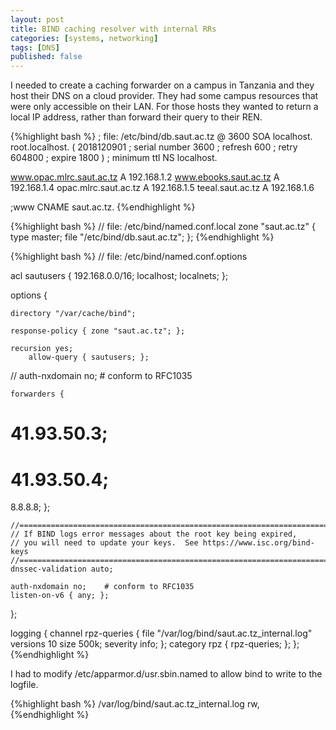 ```yaml
---
layout: post
title: BIND caching resolver with internal RRs
categories: [systems, networking]
tags: [DNS]
published: false
---
```


I needed to create a caching forwarder on a campus in Tanzania and 
they host their DNS on a cloud provider. They had some campus resources
that were only accessible on their LAN. For those hosts they wanted to
return a local IP address, rather than forward their query to their 
REN.

{%highlight bash %}
; file: /etc/bind/db.saut.ac.tz
@                      3600 SOA   localhost.  root.localhost. (
                              2018120901                 ; serial number
                              3600                       ; refresh
                              600                        ; retry
                              604800                     ; expire
                              1800                     ) ; minimum ttl
			NS	localhost.

www.opac.mlrc.saut.ac.tz	A	192.168.1.2
www.ebooks.saut.ac.tz		A	192.168.1.4
opac.mlrc.saut.ac.tz		A	192.168.1.5
teeal.saut.ac.tz		A	192.168.1.6

;www			CNAME	saut.ac.tz.
{%endhighlight %}

{%highlight bash %}
// file: /etc/bind/named.conf.local
zone "saut.ac.tz" {
  type master;
  file "/etc/bind/db.saut.ac.tz";
};
{%endhighlight %}

{%highlight bash %}
// file: /etc/bind/named.conf.options

acl sautusers {
        192.168.0.0/16;
        localhost;
        localnets;
};

options {

	directory "/var/cache/bind";

	response-policy { zone "saut.ac.tz"; };

	recursion yes;
        allow-query { sautusers; };
//        auth-nxdomain no;    # conform to RFC1035


	forwarders {
#	 	41.93.50.3;
#		41.93.50.4;
8.8.8.8;
	};

	//========================================================================
	// If BIND logs error messages about the root key being expired,
	// you will need to update your keys.  See https://www.isc.org/bind-keys
	//========================================================================
	dnssec-validation auto;

	auth-nxdomain no;    # conform to RFC1035
	listen-on-v6 { any; };
};

logging {
  channel rpz-queries {
    file "/var/log/bind/saut.ac.tz_internal.log" versions 10 size 500k;
    severity info;
  };
  category rpz {
    rpz-queries;
  };
};
{%endhighlight %}

I had to modify /etc/apparmor.d/usr.sbin.named to allow bind to write to the logfile.

{%highlight bash %}
/var/log/bind/saut.ac.tz_internal.log rw,
{%endhighlight %}
